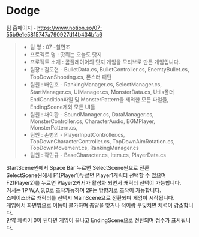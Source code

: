 # Dodge
팀 홈페이지 - https://www.notion.so/07-55b9e1e5815747a790927d14b434bfa6    

>- 팀 명 : 07 -칠면조      
>- 프로젝트 명 : 땃쥐는 오늘도 닷지     
>- 프로젝트 소개 : 곰플레이어의 닷지 게임을 모티브로 만든 게임입니다.     
>- 팀장 : 김도현 - BulletData.cs, BulletController.cs, EnemtyBullet.cs, TopDownShooting.cs, 몬스터 패턴     
>- 팀원 : 배인호 - RankingManager.cs, SelectManager.cs, StartManager.cs, UIManager.cs, MonsterData.cs, Utils폴더 EndCondition파일 및 MonsterPattern을 제외한 모든 파일들, EndingScene제외 모든 UI들    
>- 팀원 : 채이환 - SoundManager.cs, DataManager.cs, MonsterController.cs, CharacterAudio, BGMPlayer, MonsterPattern.cs,         
>- 팀원 : 손병의 - PlayerInputController.cs, TopDownCharacterController.cs, TopDownAimRotation.cs, TopDownMovement.cs, RankingManager.cs         
>- 팀원 : 곽민규 - BaseCharacter.cs, Item.cs, PlayerData.cs   
       
StartScene씬에서 Space Bar 누르면 SelectScene씬으로 전환       
SelectScene씬에서 F1(Player1)누르면 Player1캐릭터 선택할 수 있으며 F2(Player2)를 누르면 Player2커서가 활성화 되면서 캐릭터 선택이 가능합니다.     
커서는 1P W,A,S,D로 조작가능하며 2P는 방향키로 조작이 가능합니다.     
스페이스바로 캐릭터를 선택시 MainScene으로 전환되며 게임이 시작됩니다.     
게임에서 화면밖으로 이동이 불가하며 총알을 맞거나 적이랑 부딪치면 체력이 감소합니다.     
만약 체력이 0이 된다면 게임이 끝나고 EndingScene으로 전환되며 점수가 표시됩니다.      
    
